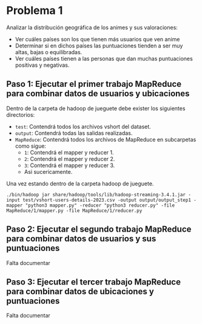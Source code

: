 # Problema 1

Analizar la distribución geográfica de los animes y sus valoraciones:
* Ver cuáles países son los que tienen más usuarios que ven anime
* Determinar si en dichos países las puntuaciones tienden a ser muy altas, bajas o equilibradas.
* Ver cuáles países tienen a las personas que dan muchas puntuaciones positivas y negativas.

## Paso 1: Ejecutar el primer trabajo MapReduce para combinar datos de usuarios y ubicaciones

Dentro de la carpeta de hadoop de jueguete debe exister los siguientes directorios:
- `test`: Contendrá todos los archivos vshort del dataset.
- `output`: Contendrá todas las salidas realizadas.
- `MapReduce`: Contendrá todos los archivos de MapReduce en subcarpetas como sigue:
  - `1`: Contendrá el mapper y reducer 1.
  - `2`: Contendrá el mapper y reducer 2.
  - `3`: Contendrá el mapper y reducer 3.
  - Asi sucericamente.

Una vez estando dentro de la carpeta hadoop de jueguete.
```
./bin/hadoop jar share/hadoop/tools/lib/hadoop-streaming-3.4.1.jar -input test/vshort-users-details-2023.csv -output output/output_step1 -mapper "python3 mapper.py" -reducer "python3 reducer.py" -file MapReduce/1/mapper.py -file MapReduce/1/reducer.py
```

## Paso 2: Ejecutar el segundo trabajo MapReduce para combinar datos de usuarios y sus puntuaciones

Falta documentar

## Paso 3: Ejecutar el tercer trabajo MapReduce para combinar datos de ubicaciones y puntuaciones

Falta documentar